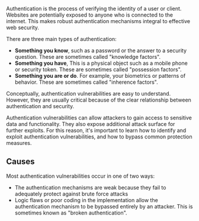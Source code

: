 Authentication is the process of verifying the identity of a user or client. Websites are potentially exposed to anyone who is connected to the internet. This makes robust authentication mechanisms integral to effective web security.

There are three main types of authentication:
- **Something you know**, such as a password or the answer to a security question. These are sometimes called "knowledge factors".
- **Something you have**, This is a physical object such as a mobile phone or security token. These are sometimes called "possession factors".
- **Something you are or do**. For example, your biometrics or patterns of behavior. These are sometimes called "inherence factors".

Conceptually, authentication vulnerabilities are easy to understand. However, they are usually critical because of the clear relationship between authentication and security.

Authentication vulnerabilities can allow attackers to gain access to sensitive data and functionality. They also expose additional attack surface for further exploits. For this reason, it's important to learn how to identify and exploit authentication vulnerabilities, and how to bypass common protection measures.
## Causes
Most authentication vulnerabilities occur in one of two ways:
- The authentication mechanisms are weak because they fail to adequately protect against brute force attacks
- Logic flaws or poor coding in the implementation allow the authentication mechanism to be bypassed entirely by an attacker. This is sometimes known as "broken authentication".
